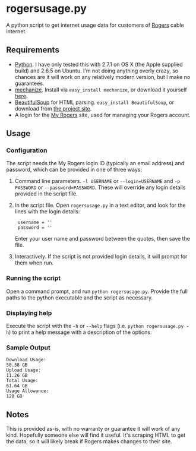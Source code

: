 # rogersusage.py
A python script to get internet usage data for customers of [Rogers][] cable internet.

## Requirements
 - [Python][python]. I have only tested this with 2.7.1 on OS X (the Apple supplied build) and 2.6.5 on Ubuntu. I'm not doing anything overly crazy, so chances are it will work on any relatively modern version, but I make no guarantees.
 - [mechanize][]. Install via `easy_install mechanize`, or download it yourself [here][mechanize dl].
 - [BeautifulSoup][] for HTML parsing. `easy_install BeautifulSoup`, or download from [the project site][soup dl].
 - A login for the [My Rogers][] site, used for managing your Rogers account.
 
## Usage
### Configuration
The script needs the My Rogers login ID (typically an email address) and password, which can be provided in one of three ways:

1. Command line parameters. `-l USERNAME` or `--login=USERNAME` and `-p PASSWORD` or `--password=PASSWORD`. These will override any login details provided in the script file.
2. In the script file. Open `rogersusage.py` in a text editor, and look for the lines with the login details:

        username = ''
        password = ''

    Enter your user name and password between the quotes, then save the file.
3. Interactively. If the script is not provided login details, it will prompt for them when run.

### Running the script
Open a command prompt, and run `python rogersusage.py`. Provide the full paths to the python executable and the script as necessary.

### Displaying help
Execute the script with the `-h` or `--help` flags (i.e. `python rogersusage.py -h`) to print a help message with a description of the options.

### Sample Output
    Download Usage:
    50.38 GB
    Upload Usage:
    11.26 GB
    Total Usage:
    61.64 GB
    Usage Allowance:
    120 GB

## Notes
This is provided as-is, with no warranty or guarantee it will work of any kind. Hopefully someone else will find it useful. It's scraping HTML to get the data, so it will likely break if Rogers makes changes to their site.

[BeautifulSoup]: http://www.crummy.com/software/BeautifulSoup/
[soup dl]: http://www.crummy.com/software/BeautifulSoup/#Download
[python]: http://www.python.org/
[rogers]: http://www.rogers.com
[my rogers]: https://www.rogers.com/web/RogersServices.portal?_nfpb=true&amp;_pageLabel=My%20Rogers_Home
[mechanize]: http://wwwsearch.sourceforge.net/mechanize/
[mechanize dl]: http://wwwsearch.sourceforge.net/mechanize/download.html
